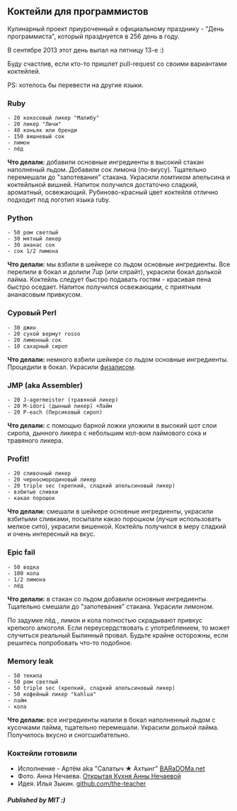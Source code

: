 ## Коктейли для программистов

Кулинарный проект приуроченный к официальному празднику - "День программиста", который празднуется в 256 день в году.

В сентябре 2013 этот день выпал на пятницу 13-е :)

Буду счастлив, если кто-то пришлет pull-request со своими вариантами коктейлей.

PS: хотелось бы перевести на другие языки.

### Ruby

```
- 20 кокосовый ликер "Малибу"
- 20 ликер "Личи"
- 40 коньяк или бренди
- 150 вишневый сок 
- лимон
- лёд
```

**Что делали:** добавили основные ингредиенты в высокий стакан наполненый льдом. Добавили сок лимона (по-вкусу). Тщательно перемешали до "запотевания" стакана. Украсили ломтиком апельсина и коктейльной вишней. Напиток получился достаточно сладкий, ароматный, освежающий. Рубиново-красный цвет коктейля отлично подходит под логотип языка ruby.

### Python

```
- 50 ром светлый
- 30 мятный ликер
- 30 ананас сок
- сок 1/2 лимона
```

**Что делали:** мы взбили  в шейкере со льдом основные ингредиенты. Все перелили в бокал и долили 7up (или спрайт), украсили бокал долькой лайма. Коктейль следует быстро подавать гостям - красивая пена быстро оседает. Напиток получился освежающим, с приятным ананасовым привкусом.

### Суровый Perl

```
- 30 джин
- 20 сухой вермут rosso
- 20 лимонный сок
- 10 сахарный сироп
```

**Что делали:** немного взбили шейкере со льдом основные ингредиенты. Процедили в бокал. Украсили <a href="http://ru.wikipedia.org/wiki/%D0%A4%D0%B8%D0%B7%D0%B0%D0%BB%D0%B8%D1%81">физалисом</a>.

### JMP (aka Assembler)

```
- 20 J-agermeister (травяной ликер)
- 20 M-idori (дынный ликер) +Лайм
- 20 P-each (Персиковый сироп)
```

**Что делали:** с помощью барной ложки уложили в высокий шот слои сиропа, дынного ликера с небольшим кол-вом лаймового сока и травяного ликера.

### Profit!

```
- 20 сливочный ликер
- 20 черносмородиновый ликер 
- 20 triple sec (крепкий, сладкий апельсиновый ликер)
- взбитые сливки
- какао порошок
```

**Что делали:** смешали в шейкере основные ингредиенты, украсили взбитыми сливками, посыпали какао порошком (лучше использовать мелкое сито), украсили вишенкой. Коктейль получился в меру сладкий и очень интересный на вкус.

### Epic fail

```
- 50 водка
- 100 кола
- 1/2 лимона
- лёд
```

**Что делали:** в стакан со льдом добавили основные ингредиенты. Тщательно смешали до "запотевания" стакана. Украсили лимоном.

По задумке лёд , лимон и кола полностью скрадывают привкус крепкого алкоголя. Если переусердствовать с употреблением, то может случиться реальный Былинный провал. Будьте крайне осторожны, если решитесь попробовать что-то подобное.

### Memory leak

```
- 50 текила
- 50 ром светлый
- 50 triple sec (крепкий, сладкий апельсиновый ликер)
- 50 кофейный ликер "kahlua"
- лайм
- кола
```

**Что делали:** все ингредиенты налили в бокал наполненный льдом с кусочками лайма, тщательно перемешали. Украсили долькой лайма. Получилось вкусно и сногсшибательно.

### Коктейли готовили

* Исполнение - Артём aka "Салатыч ★ Ахтынг" [BARaDOMa.net](http://vk.com/baradomanet)
* Фото. Анна Нечаева. [Открытая Кухня Анны Нечаевой](http://open-cook.ru)
* Идея. Илья Зыкин. [github.com/the-teacher](https://github.com/the-teacher)

##### Published by MIT :)